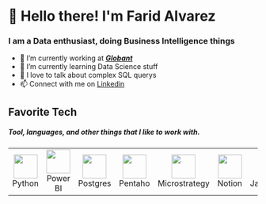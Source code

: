 <h1>👋 Hello there! I'm Farid Alvarez</h1>
<h3>I am a Data enthusiast, doing Business Intelligence things</h3>

- 🏢 I’m currently working at <a href="https://www.globant.com/">_**Globant**_ </a>
- 🌱 I’m currently learning Data Science stuff
- 💞️ I love to talk about complex SQL querys  
- 📫 Connect with me on <a href="https://www.linkedin.com/in/farid-alvarez-1b19391ab/">Linkedin</a>

<h2>Favorite Tech</h2>
<h5>Tool, languages, and other things that I like to work with.</h5>
<table>
  <tr>
    <td align="center" width=96>
      <img src="https://raw.githubusercontent.com/MacroPower/MacroPower/master/img/python-original.svg" width="48" height="48">
      <br>Python
    </td>
    <td align="center" width=96>
      <img src="https://upload.wikimedia.org/wikipedia/commons/thumb/c/cf/New_Power_BI_Logo.svg/630px-New_Power_BI_Logo.svg.png" width="48" height="48">
      <br>Power BI
    </td>
    <td align="center" width=96>
      <img src="https://upload.wikimedia.org/wikipedia/commons/thumb/2/29/Postgresql_elephant.svg/465px-Postgresql_elephant.svg.png" width="48" height="48">
      <br>Postgres
    </td>
    <td align="center" width=96>
      <img src="https://www.martechforum.com/wp-content/uploads/2016/05/PENTAHO.png" width="48" height="48">
      <br>Pentaho
    </td>
    <td align="center" width=96>
      <img src="https://insidebigdata.com/wp-content/uploads/2016/10/MicroStrategy-Logo.png" width="48" height="48">
      <br>Microstrategy
    </td>
    <td align="center" width=96>
      <img src="https://cdn.worldvectorlogo.com/logos/notion-2.svg" width="48" height="48">
      <br>Notion
    </td>
    <td align="center" width=96>
      <img src="https://upload.wikimedia.org/wikipedia/commons/3/3b/Javascript_Logo.png" width="48" height="48">
      <br>JavaScript
    </td>
    
    
    
  </tr>
</table>

<!---
faridalvarez1/faridalvarez1 is a ✨ special ✨ repository because its `README.md` (this file) appears on your GitHub profile.
You can click the Preview link to take a look at your changes.
--->
